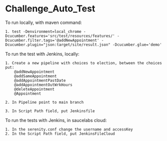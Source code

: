 # Challenge_Auto_Test

To run locally, with maven command:

	1. test -Denvironment=local_chrome -Dcucumber.features='src/test/resources/features/' -Dcucumber.filter.tags='@addNewAppointment' -Dcucumber.plugin="json:target/site/result.json" -Dcucumber.glue='demo'

To run the test with Jenkins, locally:

	1. Create a new pipeline with choices to election, between the choices put:
		@addNewAppointment
		@addSameAppointment
		@addAppointmentPastDate
		@addAppointmentOutWrkHours
		@deleteAppointment
		@Appointment
	
	2. In Pipeline point to main branch
	
	3. In Script Path field, put Jenkinsfile

To run the tests with Jenkins, in saucelabs cloud:

	1. In the serenity.conf change the username and accessKey
	2. In the Script Path field, put JenkinsFileCloud
